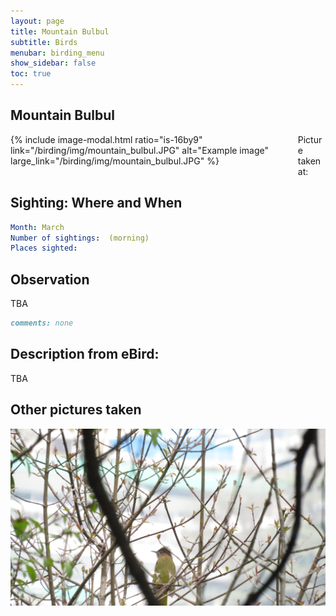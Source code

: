 ```yaml
---
layout: page
title: Mountain Bulbul
subtitle: Birds
menubar: birding_menu
show_sidebar: false
toc: true
---
```


## Mountain Bulbul

<div class="columns">
<div class="column is-6">
{% include image-modal.html ratio="is-16by9" link="/birding/img/mountain_bulbul.JPG" alt="Example image" large_link="/birding/img/mountain_bulbul.JPG" %}
</div>
<div class="column is-6">
Picture taken at:
</div>
</div>

## Sighting: Where and When
```yaml
Month: March
Number of sightings:  (morning)
Places sighted: 
```

## Observation
TBA

```markdown
comments: none
```

## Description from eBird:
TBA


## Other pictures taken
![mountain_bulbul 1](/birding/img/mountain_bulbul1.JPG)
